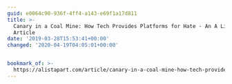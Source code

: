 ```yaml
---
guid: e0064c90-936f-4ff4-a143-e69f1a17d811
title: >-
  Canary in a Coal Mine: How Tech Provides Platforms for Hate · An A List Apart
  Article
date: '2019-03-28T15:53:41+00:00'
changed: '2020-04-19T04:05:01+00:00'


bookmark_of: >-
  https://alistapart.com/article/canary-in-a-coal-mine-how-tech-provides-platforms-for-hate
---
```


